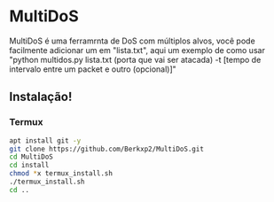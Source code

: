# MultiDoS
MultiDoS é uma ferramrnta de DoS com múltiplos alvos, você pode facilmente adicionar um em "lista.txt", aqui um exemplo de como usar "python multidos.py lista.txt (porta que vai ser atacada) -t [tempo de intervalo entre um packet e outro (opcional)]"

## Instalação!
### Termux
```bash
apt install git -y
git clone https://github.com/Berkxp2/MultiDoS.git
cd MultiDoS
cd install
chmod *x termux_install.sh
./termux_install.sh
cd ..
```
